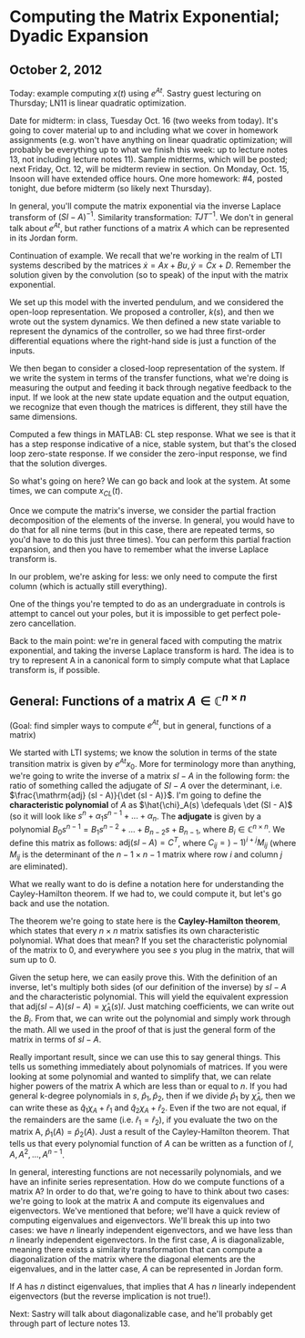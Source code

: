 Computing the Matrix Exponential; Dyadic Expansion
==================================================
October 2, 2012
---------------

Today: example computing $x(t)$ using $e^{At}$. Sastry guest lecturing on
Thursday; LN11 is linear quadratic optimization.

Date for midterm: in class, Tuesday Oct. 16 (two weeks from today). It's
going to cover material up to and including what we cover in homework
assignments (e.g. won't have anything on linear quadratic optimization;
will probably be everything up to what we finish this week: up to lecture
notes 13, not including lecture notes 11). Sample midterms, which will be
posted; next Friday, Oct. 12, will be midterm review in section. On Monday,
Oct. 15, Insoon will have extended office hours. One more homework: #4,
posted tonight, due before midterm (so likely next Thursday).

In general, you'll compute the matrix exponential via the inverse Laplace
transform of $(SI - A)^{-1}$. Similarity transformation: $TJT^{-1}$. We
don't in general talk about $e^{At}$, but rather functions of a matrix $A$
which can be represented in its Jordan form.

Continuation of example. We recall that we're working in the realm of LTI
systems described by the matrices $\dot{x} = Ax + Bu, \dot{y} = Cx +
D$. Remember the solution given by the convolution (so to speak) of the
input with the matrix exponential.

We set up this model with the inverted pendulum, and we considered the
open-loop representation. We proposed a controller, $k(s)$, and then we
wrote out the system dynamics. We then defined a new state variable to
represent the dynamics of the controller, so we had three first-order
differential equations where the right-hand side is just a function of the
inputs.

We then began to consider a closed-loop representation of the system. If we
write the system in terms of the transfer functions, what we're doing is
measuring the output and feeding it back through negative feedback to the
input. If we look at the new state update equation and the output equation,
we recognize that even though the matrices is different, they still have
the same dimensions.

Computed a few things in MATLAB: CL step response. What we see is that it
has a step response indicative of a nice, stable system, but that's the
closed loop zero-state response. If we consider the zero-input response, we
find that the solution diverges.

So what's going on here? We can go back and look at the system. At some
times, we can compute $x_{CL}(t)$.

Once we compute the matrix's inverse, we consider the partial fraction
decomposition of the elements of the inverse. In general, you would have to
do that for all nine terms (but in this case, there are repeated terms, so
you'd have to do this just three times). You can perform this partial
fraction expansion, and then you have to remember what the inverse Laplace
transform is.

In our problem, we're asking for less: we only need to compute the first
column (which is actually still everything).

One of the things you're tempted to do as an undergraduate in controls is
attempt to cancel out your poles, but it is impossible to get perfect
pole-zero cancellation.

Back to the main point: we're in general faced with computing the matrix
exponential, and taking the inverse Laplace transform is hard. The idea is
to try to represent A in a canonical form to simply compute what that
Laplace transform is, if possible.

General: Functions of a matrix $A \in \mathbb{C}^{n\times n}$
-------------------------------------------------------------
(Goal: find simpler ways to compute $e^{At}$, but in general, functions of
a matrix)

We started with LTI systems; we know the solution in terms of the state
transition matrix is given by $e^{At}x_0$. More for terminology more than
anything, we're going to write the inverse of a matrix $sI - A$ in the
following form: the ratio of something called the adjugate of $SI - A$ over
the determinant, i.e. $\frac{\mathrm{adj} (sI - A)}{\det (sI - A)}$. I'm
going to define the **characteristic polynomial** of $A$ as
$\hat{\chi}_A(s) \defequals \det (SI - A)$ (so it will look like $s^n +
\alpha_1 s^{n-1} + ... + \alpha_n$. The **adjugate** is given by a
polynomial $B_0 s^{n-1} = B_1 s^{n-2} + ... + B_{n-2} s + B_{n-1}$, where
$B_i \in \mathbb{C}^{n \times n}$. We define this matrix as follows:
$\mathrm{adj} (sI - A) = C^T$, where $C_{ij} = )-1)^{i+j} M_{ij}$ (where
$M_{ij}$ is the determinant of the $n-1\times n-1$ matrix where row $i$ and
column $j$ are eliminated).

What we really want to do is define a notation here for understanding the
Cayley-Hamilton theorem. If we had to, we could compute it, but let's go
back and use the notation.

The theorem we're going to state here is the **Cayley-Hamilton theorem**,
which states that every $n \times n$ matrix satisfies its own
characteristic polynomial. What does that mean? If you set the
characteristic polynomial of the matrix to 0, and everywhere you see $s$
you plug in the matrix, that will sum up to 0.

Given the setup here, we can easily prove this. With the definition of an
inverse, let's multiply both sides (of our definition of the inverse) by
$sI - A$ and the characteristic polynomial. This will yield the equivalent
expression that $\mathrm{adj}(sI - A)(sI - A) = \hat{\chi}_A(s) I$. Just
matching coefficients, we can write out the $B_i$. From that, we can write
out the polynomial and simply work through the math. All we used in the
proof of that is just the general form of the matrix in terms of $sI - A$.

Really important result, since we can use this to say general things. This
tells us something immediately about polynomials of matrices. If you were
looking at some polynomial and wanted to simplify that, we can relate
higher powers of the matrix A which are less than or equal to $n$. If you
had general k-degree polynomials in $s$, $\hat{p}_1, \hat{p}_2$, then if we
divide $\hat{p}_1$ by $\hat{\chi}_A$, then we can write these as $\hat{q}_1
\chi_A + \hat{r}_1$ and $\hat{q}_2 \chi_A + \hat{r}_2$. Even if the two are
not equal, if the remainders are the same (i.e. $\hat{r}_1 = \hat{r}_2$),
if you evaluate the two on the matrix A, $\hat{p}_1(A) = \hat{p}_2
(A)$. Just a result of the Cayley-Hamilton theorem. That tells us that
every polynomial function of $A$ can be written as a function of $I, A,
A^2, ..., A^{n-1}$.

In general, interesting functions are not necessarily polynomials, and we
have an infinite series representation. How do we compute functions of a
matrix A? In order to do that, we're going to have to think about two
cases: we're going to look at the matrix A and compute its eigenvalues and
eigenvectors. We've mentioned that before; we'll have a quick review of
computing eigenvalues and eigenvectors. We'll break this up into two cases:
we have $n$ linearly independent eigenvectors, and we have less than $n$
linearly independent eigenvectors. In the first case, $A$ is
diagonalizable, meaning there exists a similarity transformation that can
compute a diagonalization of the matrix where the diagonal elements are the
eigenvalues, and in the latter case, $A$ can be represented in Jordan form.

If $A$ has $n$ distinct eigenvalues, that implies that $A$ has $n$ linearly
independent eigenvectors (but the reverse implication is not true!).

Next: Sastry will talk about diagonalizable case, and he'll probably get
through part of lecture notes 13.

